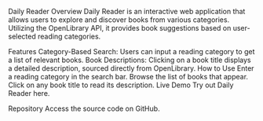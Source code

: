 Daily Reader
Overview
Daily Reader is an interactive web application that allows users to explore and discover books from various categories. Utilizing the OpenLibrary API, it provides book suggestions based on user-selected reading categories.

Features
Category-Based Search: Users can input a reading category to get a list of relevant books.
Book Descriptions: Clicking on a book title displays a detailed description, sourced directly from OpenLibrary.
How to Use
Enter a reading category in the search bar.
Browse the list of books that appear.
Click on any book title to read its description.
Live Demo
Try out Daily Reader here.

Repository
Access the source code on GitHub.
